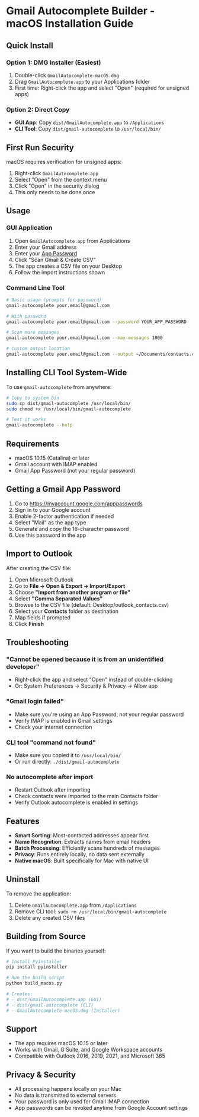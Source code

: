# Gmail Autocomplete Builder - macOS Installation Guide

## Quick Install

### Option 1: DMG Installer (Easiest)
1. Double-click `GmailAutocomplete-macOS.dmg`
2. Drag `GmailAutocomplete.app` to your Applications folder
3. First time: Right-click the app and select "Open" (required for unsigned apps)

### Option 2: Direct Copy
- **GUI App**: Copy `dist/GmailAutocomplete.app` to `/Applications`
- **CLI Tool**: Copy `dist/gmail-autocomplete` to `/usr/local/bin/`

## First Run Security

macOS requires verification for unsigned apps:
1. Right-click `GmailAutocomplete.app`
2. Select "Open" from the context menu
3. Click "Open" in the security dialog
4. This only needs to be done once

## Usage

### GUI Application
1. Open `GmailAutocomplete.app` from Applications
2. Enter your Gmail address
3. Enter your [App Password](https://myaccount.google.com/apppasswords)
4. Click "Scan Gmail & Create CSV"
5. The app creates a CSV file on your Desktop
6. Follow the import instructions shown

### Command Line Tool
```bash
# Basic usage (prompts for password)
gmail-autocomplete your.email@gmail.com

# With password
gmail-autocomplete your.email@gmail.com --password YOUR_APP_PASSWORD

# Scan more messages
gmail-autocomplete your.email@gmail.com --max-messages 1000

# Custom output location
gmail-autocomplete your.email@gmail.com --output ~/Documents/contacts.csv
```

## Installing CLI Tool System-Wide

To use `gmail-autocomplete` from anywhere:

```bash
# Copy to system bin
sudo cp dist/gmail-autocomplete /usr/local/bin/
sudo chmod +x /usr/local/bin/gmail-autocomplete

# Test it works
gmail-autocomplete --help
```

## Requirements

- macOS 10.15 (Catalina) or later
- Gmail account with IMAP enabled
- Gmail App Password (not your regular password)

## Getting a Gmail App Password

1. Go to https://myaccount.google.com/apppasswords
2. Sign in to your Google account
3. Enable 2-factor authentication if needed
4. Select "Mail" as the app type
5. Generate and copy the 16-character password
6. Use this password in the app

## Import to Outlook

After creating the CSV file:

1. Open Microsoft Outlook
2. Go to **File → Open & Export → Import/Export**
3. Choose **"Import from another program or file"**
4. Select **"Comma Separated Values"**
5. Browse to the CSV file (default: Desktop/outlook_contacts.csv)
6. Select your **Contacts** folder as destination
7. Map fields if prompted
8. Click **Finish**

## Troubleshooting

### "Cannot be opened because it is from an unidentified developer"
- Right-click the app and select "Open" instead of double-clicking
- Or: System Preferences → Security & Privacy → Allow app

### "Gmail login failed"
- Make sure you're using an App Password, not your regular password
- Verify IMAP is enabled in Gmail settings
- Check your internet connection

### CLI tool "command not found"
- Make sure you copied it to `/usr/local/bin/`
- Or run directly: `./dist/gmail-autocomplete`

### No autocomplete after import
- Restart Outlook after importing
- Check contacts were imported to the main Contacts folder
- Verify Outlook autocomplete is enabled in settings

## Features

- **Smart Sorting**: Most-contacted addresses appear first
- **Name Recognition**: Extracts names from email headers
- **Batch Processing**: Efficiently scans hundreds of messages
- **Privacy**: Runs entirely locally, no data sent externally
- **Native macOS**: Built specifically for Mac with native UI

## Uninstall

To remove the application:
1. Delete `GmailAutocomplete.app` from `/Applications`
2. Remove CLI tool: `sudo rm /usr/local/bin/gmail-autocomplete`
3. Delete any created CSV files

## Building from Source

If you want to build the binaries yourself:

```bash
# Install PyInstaller
pip install pyinstaller

# Run the build script
python build_macos.py

# Creates:
# - dist/GmailAutocomplete.app (GUI)
# - dist/gmail-autocomplete (CLI)
# - GmailAutocomplete-macOS.dmg (Installer)
```

## Support

- The app requires macOS 10.15 or later
- Works with Gmail, G Suite, and Google Workspace accounts
- Compatible with Outlook 2016, 2019, 2021, and Microsoft 365

## Privacy & Security

- All processing happens locally on your Mac
- No data is transmitted to external servers
- Your password is only used for Gmail IMAP connection
- App passwords can be revoked anytime from Google Account settings